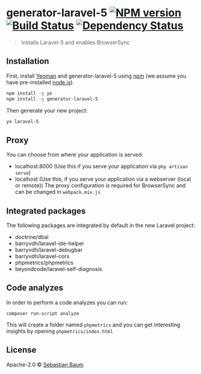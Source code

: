 # generator-laravel-5 [![NPM version][npm-image]][npm-url] [![Build Status][travis-image]][travis-url] [![Dependency Status][daviddm-image]][daviddm-url]
> Installs Laravel-5 and enables BrowserSync

## Installation

First, install [Yeoman](http://yeoman.io) and generator-laravel-5 using [npm](https://www.npmjs.com/) (we assume you have pre-installed [node.js](https://nodejs.org/)).

```bash
npm install -g yo
npm install -g generator-laravel-5
```

Then generate your new project:

```bash
yo laravel-5
```

## Proxy
You can choose from where your application is served:
* localhost:8000 (Use this if you serve your application via `php artisan serve`)
* localhost (Use this, if you serve your application via a webserver (local or remote))
The proxy configuration is required for BrowserSync and can be changed in `webpack.mix.js`

## Integrated packages
The following packages are integrated by default in the new Laravel project:
* doctrine/dbal
* barryvdh/laravel-ide-helper
* barryvdh/laravel-debugbar
* barryvdh/laravel-cors
* phpmetrics/phpmetrics
* beyondcode/laravel-self-diagnosis

## Code analyzes
In order to perform a code analyzes you can run:
```
composer run-script analyze
```
This will create a folder named `phpmetrics` and you can get interesting insights by opening
`phpmetrics/index.html`

## License

Apache-2.0 © [Sebastian Baum](http://www.sebbaum.de)


[npm-image]: https://badge.fury.io/js/generator-laravel-5.svg
[npm-url]: https://npmjs.org/package/generator-laravel-5
[travis-image]: https://travis-ci.org/sebbaum/generator-laravel-5.svg?branch=master
[travis-url]: https://travis-ci.org/sebbaum/generator-laravel-5
[daviddm-image]: https://david-dm.org/sebbaum/generator-laravel-5.svg?theme=shields.io
[daviddm-url]: https://david-dm.org/sebbaum/generator-laravel-5

